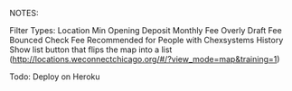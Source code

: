NOTES:

Filter Types:
Location
Min Opening Deposit
Monthly Fee
Overly Draft Fee
Bounced Check Fee
Recommended for  People with Chexsystems History
Show list button that flips the map into a list (http://locations.weconnectchicago.org/#/?view_mode=map&training=1)


Todo:
Deploy on Heroku